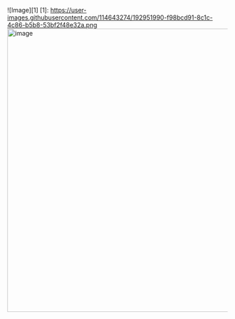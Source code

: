![Image][1]
[1]: https://user-images.githubusercontent.com/114643274/192951990-f98bcd91-8c1c-4c86-b5b8-53bf2f48e32a.png
<img width="648" alt="image" src="https://user-images.githubusercontent.com/114643274/192951990-f98bcd91-8c1c-4c86-b5b8-53bf2f48e32a.png">
